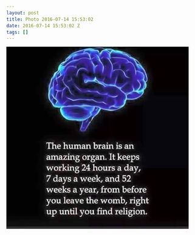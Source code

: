 ```yaml
---
layout: post
title: Photo 2016-07-14 15:53:02
date: 2016-07-14 15:53:02 Z
tags: []
---
```

![](/media/2016/07/147398562799.jpg)
